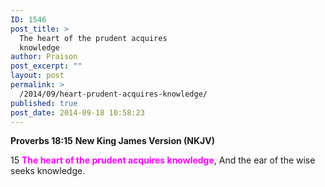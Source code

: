 ```yaml
---
ID: 1546
post_title: >
  The heart of the prudent acquires
  knowledge
author: Praison
post_excerpt: ""
layout: post
permalink: >
  /2014/09/heart-prudent-acquires-knowledge/
published: true
post_date: 2014-09-18 10:58:23
---
```

<strong>Proverbs 18:15</strong>
<strong> New King James Version (NKJV)</strong>

15 <span style="color: #ff00ff;"><strong>The heart of the prudent acquires knowledge</strong></span>,
And the ear of the wise seeks knowledge.